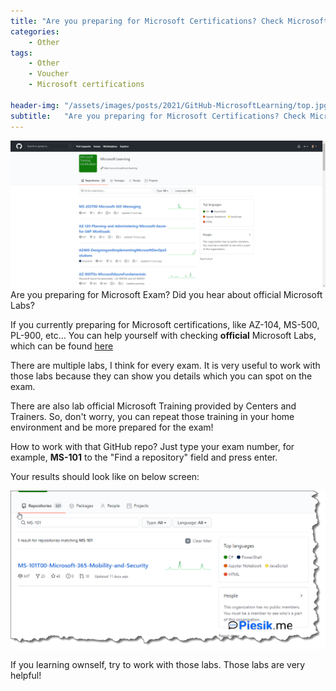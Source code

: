 ```yaml
---
title: "Are you preparing for Microsoft Certifications? Check Microsoft Learning Github profile!"
categories:
    - Other
tags:
    - Other
    - Voucher
    - Microsoft certifications

header-img: "/assets/images/posts/2021/GitHub-MicrosoftLearning/top.jpg"
subtitle:   "Are you preparing for Microsoft Certifications? Check Microsoft Learning Github profile!"
---
```

![Are you preparing for Microsoft Certifications? Check Microsoft Learning Github profile!](/assets/images/posts/2021/GitHub-MicrosoftLearning/top.jpg)Are you preparing for Microsoft Exam? Did you hear about official Microsoft Labs?

If you currently preparing for Microsoft certifications, like AZ-104, MS-500, PL-900, etc... You can help yourself with checking **official** Microsoft Labs, which can be found [here](https://github.com/MicrosoftLearning)

There are multiple labs, I think for every exam. It is very useful to work with those labs because they can show you details which you can spot on the exam.

There are also lab official Microsoft Training provided by Centers and Trainers. So, don't worry, you can repeat those training in your home environment and be more prepared for the exam!

How to work with that GitHub repo? Just type your exam number, for example, **MS-101** to the "Find a repository" field and press enter.

Your results should look like on below screen:

![Are you preparing for Microsoft Certifications? Check Microsoft Learning Github profile!](/assets/images/posts/2021/GitHub-MicrosoftLearning/01.png)

If you learning ownself, try to work with those labs. Those labs are very helpful!
